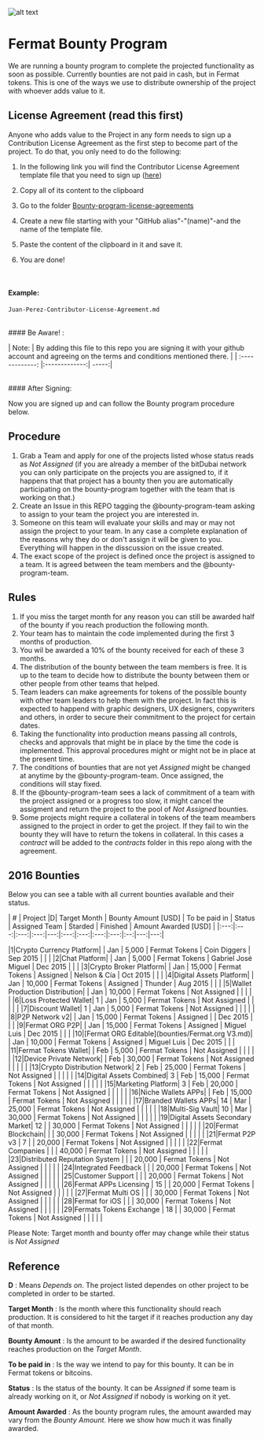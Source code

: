![alt text](https://github.com/bitDubai/media-kit/blob/master/MediaKit/Fermat%20Branding/Fermat%20Logotype/Fermat_Logo_3D.png "Fermat Logo")

# Fermat Bounty Program

We are running a bounty program to complete the projected functionality as soon as possible. Currently bounties are not paid in cash, but in Fermat tokens. This is one of the ways we use to distribute ownership of the project with whoever adds value to it. 

## License Agreement (read this first)
Anyone who adds value to the Project in any form needs to sign up a Contribution License Agreement as the first step to become part of the project. To do that, you only need to do the following:
 

1. In the following link you will find the Contributor License Agreement template file that you need to sign up ([here](https://github.com/bitDubai/contribution-program/blob/master/license-agreements/Contributor-License-Agreement.md))
2. Copy all of its content to the clipboard 
3. Go to the folder [Bounty-program-license-agreements](https://github.com/bitDubai/contribution-program/tree/master/license-agreements/Bounty-program-license-agreements)

4. Create a new file starting with your "GitHub alias"-"(name)"-and the name of the template file.
5. Paste the content of the clipboard in it and save it.
6. You are done!
<br>

#### Example: 

```shell
Juan-Perez-Contributor-License-Agreement.md
```

<br>
#### Be Aware! : 

| Note:        | By adding this file to this repo you are signing it with your github account and agreeing on the terms and conditions mentioned there.            | 
| :-------------: |:-------------:| -----:|

<br>
#### After Signing: 

Now you are signed up and can follow the Bounty program procedure below.

## Procedure

1. Grab a Team and apply for one of the projects listed whose status reads as _Not Assigned_ (if you are already a member of the bitDubai network you can only participate on the projects you are assigned to, if it happens that that project has a bounty then you are automatically participating on the bounty-program together with the team that is working on that.)
2. Create an Issue in this REPO tagging the @bounty-program-team asking to assign to your team the project you are interested in.
3. Someone on this team will evaluate your skills and may or may not assign the project to your team. In any case a complete explanation of the reasons why they do or don't assign it will be given to you. Everything will happen in the disscussion on the issue created.
4. The exact scope of the project is defined once the project is assigned to a team. It is agreed between the team members and the @bounty-program-team.

## Rules

1. If you miss the target month for any reason you can still be awarded half of the bounty if you reach production the following month.
2. Your team has to maintain the code implemented during the first 3 months of production. 
3. You wil be awarded a 10% of the bounty received for each of these 3 months.
4. The distribution of the bounty between the team members is free. It is up to the team to decide how to distribute the bounty between them or other people from other teams that helped.
5. Team leaders can make agreements for tokens of the possible bounty with other team leaders to help them with the project. In fact this is expected to happend with graphic designers, UX designers, copywriters and others, in order to secure their commitment to the project for certain dates.
6. Taking the functionality into production means passing all controls, checks and approvals that might be in place by the time the code is implemented. This approval procedures might or might not be in place at the present time.
7. The conditions of bounties that are not yet _Assigned_ might be changed at anytime by the @bounty-program-team. Once assigned, the conditions will stay fixed.
8. If the @bounty-program-team sees a lack of commitment of a team with the project assigned or a progress too slow, it might cancel the assigment and return the project to the pool of _Not Assigned_ bounties.
9. Some projects might require a collateral in tokens of the team meambers assigned to the project in order to get the project. If they fail to win the bounty they will have to return the tokens in collateral. In this cases a _contract_ will be added to the _contracts_ folder in this repo along with the agreement. 


## 2016 Bounties

Below you can see a table with all current bounties available and their status. 

| # | Project |D|  Target Month | Bounty Amount [USD] | To be paid in | Status | Assigned Team | Starded | Finished | Amount Awarded [USD] |
|:---:|:---:|:---:|:---:|---:|:---:|:---:|:---:|:---:|:--:|---:|---:|

|1|Crypto Currency Platform|  | Jan | 5,000 | Fermat Tokens | Coin Diggers | Sep 2015 | | |
|2|Chat Platform|  | Jan | 5,000 | Fermat Tokens | Gabriel José Miguel | Dec 2015 | | |
|3|Crypto Broker Platform| | Jan | 15,000 | Fermat Tokens | Assigned | Nelson & Cía | Oct 2015 | | |
|4|Digital Assets Platform| | Jan | 10,000 | Fermat Tokens | Assigned | Thunder | Aug 2015 | | |
|5|Wallet Production Distribution| | Jan | 10,000 | Fermat Tokens | Not Assigned | | | | |
|6|Loss Protected Wallet| 1 | Jan | 5,000 | Fermat Tokens | Not Assigned | | | | |
|7|Discount Wallet| 1 | Jan | 5,000 | Fermat Tokens | Not Assigned | | | | |
|8|P2P Network v2| | Jan | 15,000 | Fermat Tokens | Assigned | | Dec 2015 | | |
|9|Fermat ORG P2P| | Jan | 15,000 | Fermat Tokens | Assigned | Miguel Luis | Dec 2015 | | |
|10|[Fermat ORG Editable](bounties/Fermat.org V3.md)| | Jan | 10,000 | Fermat Tokens | Assigned | Miguel Luis | Dec 2015 | | |
|11|Fermat Tokens Wallet| | Feb | 5,000 | Fermat Tokens | Not Assigned | | | | |
|12|Device Private Network| | Feb | 30,000 | Fermat Tokens | Not Assigned | | | | |
|13|Crypto Distribution Network| 2 | Feb | 25,000 | Fermat Tokens | Not Assigned | | | | |
|14|Digital Assets Combined| 3 | Feb | 15,000 | Fermat Tokens | Not Assigned | | | | |
|15|Marketing Platform| 3 | Feb | 20,000 | Fermat Tokens | Not Assigned | | | | |
|16|Niche Wallets APPs| | Feb | 15,000 | Fermat Tokens | Not Assigned | | | | |
|17|Branded Wallets APPs| 14 | Mar | 25,000 | Fermat Tokens | Not Assigned | | | | |
|18|Multi-Sig Vault| 10 | Mar | 30,000 | Fermat Tokens | Not Assigned | | | | |
|19|Digital Assets Secondary Market| 12 |  | 30,000 | Fermat Tokens | Not Assigned | | | | |
|20|Fermat Blockchain| |  | 30,000 | Fermat Tokens | Not Assigned | | | | |
|21|Fermat P2P v3 | 7 | | 20,000 | Fermat Tokens | Not Assigned | | | | |
|22|Fermat Companies |  |  | 40,000 | Fermat Tokens | Not Assigned | | | | |
|23|Distributed Reputation System |  |  | 20,000 | Fermat Tokens | Not Assigned | | | | |
|24|Integrated Feedback |  |  | 20,000 | Fermat Tokens | Not Assigned | | | | |
|25|Customer Support |  |  | 20,000 | Fermat Tokens | Not Assigned | | | | |
|26|Fermat APPs Licensing | 15 | | 20,000 | Fermat Tokens | Not Assigned | | | | |
|27|Fermat Multi OS | | | 30,000 | Fermat Tokens | Not Assigned | | | | |
|28|Fermat for iOS | |  | 30,000 | Fermat Tokens | Not Assigned | | | | |
|29|Fermats Tokens Exchange | 18 | | 30,000 | Fermat Tokens | Not Assigned | | | | |


Please Note: Target month and bounty offer may change while their status is _Not Assigned_

## Reference 

**D** : Means _Depends on_. The project listed dependes on other project to be completed in order to be started. 

**Target Month** : Is the month where this functionality should reach production. It is considered to hit the target if it reaches production any day of that month.

**Bounty Amount** : Is the amount to be awarded if the desired functionality reaches production on the _Target Month_. 

**To be paid in** : Is the way we intend to pay for this bounty. It can be in Fermat tokens or bitcoins.

**Status** : Is the status of the bounty. It can be _Assigned_ if some team is already working on it, or _Not Assigned_ if nobody is working on it yet.

**Amount Awarded** : As the bounty program rules, the amount awarded may vary from the _Bounty Amount_. Here we show how much it was finally awarded.
